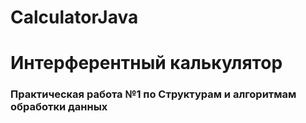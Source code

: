 # CalculatorJava

<h1>Интерферентный калькулятор</h1>
<h3>Практическая работа №1 по Структурам и алгоритмам обработки данных
